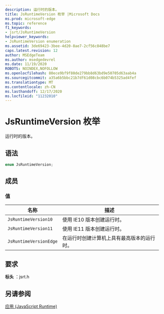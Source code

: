```yaml
---
description: 运行时的版本。
title: JsRuntimeVersion 枚举 |Microsoft Docs
ms.prod: microsoft-edge
ms.topic: reference
f1_keywords:
- jsrt/JsRuntimeVersion
helpviewer_keywords:
- JsRuntimeVersion enumeration
ms.assetid: 3de69423-3bee-4d20-8ae7-2cf56c848be7
caps.latest.revision: 12
author: MSEdgeTeam
ms.author: msedgedevrel
ms.date: 11/19/2020
ROBOTS: NOINDEX,NOFOLLOW
ms.openlocfilehash: 80ece9bf9f80de279bb8d63bd9e50705d63aab4a
ms.sourcegitcommit: a35a6b5bbc21b7df61d08cbc6b074b5325ad4fef
ms.translationtype: MT
ms.contentlocale: zh-CN
ms.lasthandoff: 12/17/2020
ms.locfileid: "11232010"
---
```

# JsRuntimeVersion 枚举

运行时的版本。  
  
## 语法  
  
```cpp  
enum JsRuntimeVersion;  
```  
  
## 成员  
  
### 值  
  
|名称|描述|  
|----------|-----------------|  
|`JsRuntimeVersion10`|使用 IE10 版本创建运行时。|  
|`JsRuntimeVersion11`|使用 IE11 版本创建运行时。|  
|`JsRuntimeVersionEdge`|在运行时创建计算机上具有最高版本的运行时。|  
  
## 要求  
 **标头** ：jsrt.h  
  
## 另请参阅  
 [应用 (JavaScript Runtime)](../chakra-hosting/reference-javascript-runtime.md)
